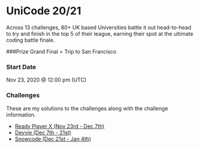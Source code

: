 # UniCode 20/21
Across 13 challenges, 80+ UK based Universities battle it out head-to-head to try and finish in the top 5 of their league, earning their spot at the ultimate coding battle finale.

###Prize
Grand Final = Trip to San Francisco

### Start Date
Nov 23, 2020 @ 12:00 pm (UTC)

### Challenges
These are my solutions to the challenges along with the challenge information.
* [Ready Player X (Nov 23rd - Dec 7th)](./src/main/java/com/rtm516/showcode/ready_player_x/README.md)
* [Devvie (Dec 7th - 21st)](./src/main/java/com/rtm516/showcode/devvie/README.md)
* [Snowcode (Dec 21st - Jan 4th)](./src/main/java/com/rtm516/showcode/snowcode/README.md)
